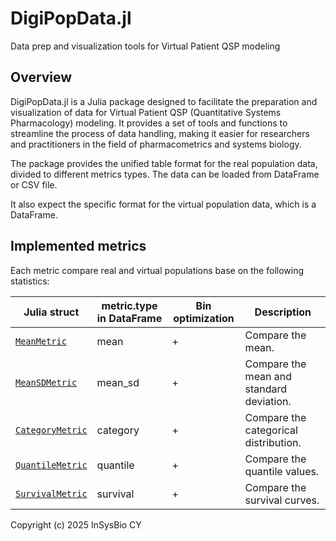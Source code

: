 # DigiPopData.jl
Data prep and visualization tools for Virtual Patient QSP modeling

## Overview

DigiPopData.jl is a Julia package designed to facilitate the preparation and visualization of data for Virtual Patient QSP (Quantitative Systems Pharmacology) modeling. It provides a set of tools and functions to streamline the process of data handling, making it easier for researchers and practitioners in the field of pharmacometrics and systems biology.

The package provides the unified table format for the real population data, divided to different metrics types. The data can be loaded from DataFrame or CSV file.

It also expect the specific format for the virtual population data, which is a DataFrame.

## Implemented metrics

Each metric compare real and virtual populations base on the following statistics:

| Julia struct | metric.type in DataFrame | Bin optimization | Description |
|--------------|--------------------------|------------------|-------------|
| [`MeanMetric`](@ref) | mean | + | Compare the mean. |
| [`MeanSDMetric`](@ref) | mean_sd | + |Compare the mean and standard deviation. |
| [`CategoryMetric`](@ref) | category | + | Compare the categorical distribution. |
| [`QuantileMetric`](@ref) | quantile | + | Compare the quantile values. |
| [`SurvivalMetric`](@ref) | survival | + | Compare the survival curves. |

Copyright (c) 2025 InSysBio CY
